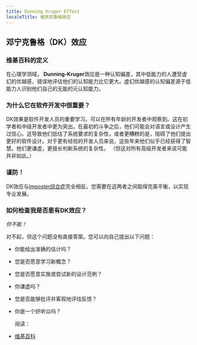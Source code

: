 ```yaml
---
title: Dunning Kruger Effect
localeTitle: 催款克鲁格效应
---
```

## 邓宁克鲁格（DK）效应

### 维基百科的定义

在心理学领域， **Dunning-Kruger**效应是一种认知偏差，其中低能力的人遭受虚幻的优越感，错误地评估他们的认知能力比它更大。虚幻优越感的认知偏差源于低能力人识别他们自己的无能的元认知能力。

### 为什么它在软件开发中很重要？

DK效果是软件开发人员的重要学习。可以在所有年龄的开发者中观察到。这在初学者和中级开发者中更为突出。在最初的斗争之后，他们可能会对语言或设计产生过信心。这导致他们低估了系统要求的复杂性，或者更糟糕的是，阻碍了他们提出更好的软件设计。对于更有经验的开发人员来说，这些年来他们似乎已经获得了智慧。他们更谦虚，更擅长判断系统的复杂性。 （但这对所有高级开发者来说可能并非如此。）

### 谨防！

DK效应与[Imposter综合症](https://en.wikipedia.org/wiki/Impostor_syndrome)完全相反。您需要在这两者之间取得完美平衡，以实现专业发展。

### 如何检查我是否患有DK效应？

_你不能！_

对不起，但这个问题没有直接答案。您可以向自己提出以下问题：

*   你能给出准确的估计吗？
    
*   您是否愿意学习新概念？
    
*   您是否愿意实施或尝试新的设计范例？
    
*   你谦虚吗？
    
*   您是否能够批评并客观地评估反馈？
    
*   你是一个好听众吗？
    
    阅读：
    
*   [维基百科](https://en.wikipedia.org/wiki/Dunning%E2%80%93Kruger_effect)
